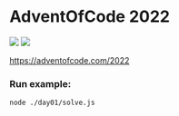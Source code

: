 # AdventOfCode 2022

![](https://img.shields.io/badge/day%20📅-8-blue)
![](https://img.shields.io/badge/days%20completed-8-red)

https://adventofcode.com/2022

### Run example:

```bash
node ./day01/solve.js
```
